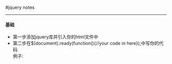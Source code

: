 #jquery notes
***
#### 基础
- 第一步添加jquery库并引入你的html文件中  
- 第二步在$(document).ready(function(){//your code in here});中写你的代码  
例子:
